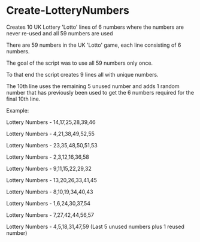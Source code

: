 # Create-LotteryNumbers
Creates 10 UK Lottery 'Lotto' lines of 6 numbers where the numbers are never re-used and all 59 numbers are used

There are 59 numbers in the UK 'Lotto' game, each line consisting of 6 numbers.

The goal of the script was to use all 59 numbers only once.

To that end the script creates 9 lines all with unique numbers.

The 10th line uses the remaining 5 unused number and adds 1 random number that has previously been used to get the 6 numbers required for the final 10th line.

Example:

Lottery Numbers - 14,17,25,28,39,46

Lottery Numbers - 4,21,38,49,52,55 

Lottery Numbers - 23,35,48,50,51,53

Lottery Numbers - 2,3,12,16,36,58  

Lottery Numbers - 9,11,15,22,29,32 

Lottery Numbers - 13,20,26,33,41,45

Lottery Numbers - 8,10,19,34,40,43 

Lottery Numbers - 1,6,24,30,37,54

Lottery Numbers - 7,27,42,44,56,57

Lottery Numbers - 4,5,18,31,47,59 (Last 5 unused numbers plus 1 reused number)
